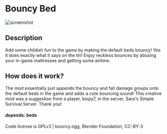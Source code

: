 # Bouncy Bed

![screenshot](https://www.notabug.org/FreeGamers/bouncy_bed/raw/master/Screenshot.png)

## Description
Add some childish fun to the game by making the default beds bouncy! Yes it does exactly what it says on the tin! Enjoy reckless bounces by abusing your in-game mattresses and getting some airtime.

## How does it work?
The mod essentially just appends the bouncy and fall damage groups onto the default beds in the game and adds a cute bouncing sound! This creative mod was a suggestion from a player, kiopy7, in the server, Sara's Simple Survival Server. Thank you!

#### depends: beds

Code license is GPLv3 | bouncy.ogg, Blender Foundation, CC-BY-3
